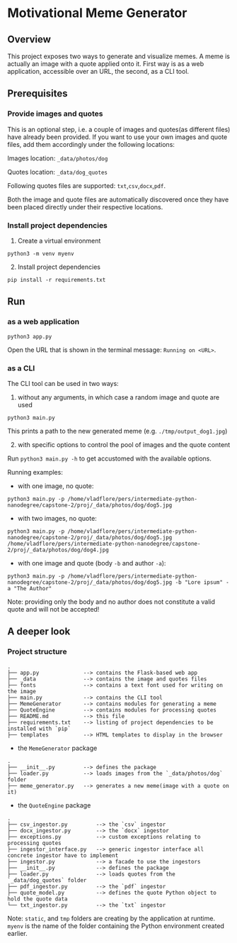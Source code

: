 # Motivational Meme Generator

## Overview

This project exposes two ways to generate and visualize memes. A meme is actually an image with a quote applied onto it. First way is as a web application, accessible over an URL, the second, as a CLI tool.

## Prerequisites

### Provide images and quotes

This is an optional step, i.e. a couple of images and quotes(as different files) have already been provided. If you want to use your own images and quote files, add them accordingly under the following locations:

Images location: `_data/photos/dog`

Quotes location: `_data/dog_quotes`

Following quotes files are supported: `txt`,`csv`,`docx`,`pdf`.

Both the image and quote files are automatically discovered once they have been placed directly under their respective locations.

### Install project dependencies

1. Create a virtual environment

```shell
python3 -m venv myenv
```

2. Install project dependencies

```shell
pip install -r requirements.txt
```

## Run

### as a web application

```shell
python3 app.py
```

Open the URL that is shown in the terminal message: `Running on <URL>`.

### as a CLI

The CLI tool can be used in two ways:

1. without any arguments, in which case a random image and quote are used

```shell
python3 main.py
```

This prints a path to the new generated meme (e.g. `./tmp/output_dog1.jpg`)

2. with specific options to control the pool of images and the quote content

Run `python3 main.py -h` to get accustomed with the available options.

Running examples:

- with one image, no quote:

```shell
python3 main.py -p /home/vladflore/pers/intermediate-python-nanodegree/capstone-2/proj/_data/photos/dog/dog5.jpg
```

- with two images, no quote:

```shell
python3 main.py -p /home/vladflore/pers/intermediate-python-nanodegree/capstone-2/proj/_data/photos/dog/dog5.jpg /home/vladflore/pers/intermediate-python-nanodegree/capstone-2/proj/_data/photos/dog/dog4.jpg
```

- with one image and quote (body `-b` and author `-a`):

```shell
python3 main.py -p /home/vladflore/pers/intermediate-python-nanodegree/capstone-2/proj/_data/photos/dog/dog5.jpg -b "Lore ipsum" -a "The Author"
```

Note: providing only the body and no author does not constitute a valid quote and will not be accepted!

## A deeper look

### Project structure

```shell
.
├── app.py              --> contains the Flask-based web app
├── _data               --> contains the image and quotes files
├── fonts               --> contains a text font used for writing on the image
├── main.py             --> contains the CLI tool
├── MemeGenerator       --> contains modules for generating a meme
├── QuoteEngine         --> contains modules for processing quotes
├── README.md           --> this file
├── requirements.txt    --> listing of project dependencies to be installed with `pip`
├── templates           --> HTML templates to display in the browser
```

- the `MemeGenerator` package

```shell
.
├── __init__.py         --> defines the package
├── loader.py           --> loads images from the `_data/photos/dog` folder
├── meme_generator.py   --> generates a new meme(image with a quote on it)
```

- the `QuoteEngine` package

```shell
.
├── csv_ingestor.py         --> the `csv` ingestor
├── docx_ingestor.py        --> the `docx` ingestor
├── exceptions.py           --> custom exceptions relating to processing quotes
├── ingestor_interface.py   --> generic ingestor interface all concrete ingestor have to implement
├── ingestor.py             --> a facade to use the ingestors
├── __init__.py             --> defines the package
├── loader.py               --> loads quotes from the `_data/dog_quotes` folder
├── pdf_ingestor.py         --> the `pdf` ingestor
├── quote_model.py          --> defines the quote Python object to hold the quote data
└── txt_ingestor.py         --> the `txt` ingestor
```

Note: `static`, and `tmp` folders are creating by the application at runtime. `myenv` is the name of the folder containing the Python environment created earlier.
